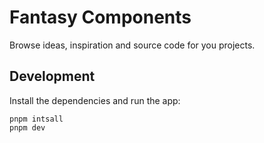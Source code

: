 # Fantasy Components

Browse ideas, inspiration and source code for you projects.

## Development

Install the dependencies and run the app:

```shell
pnpm intsall
pnpm dev
```
